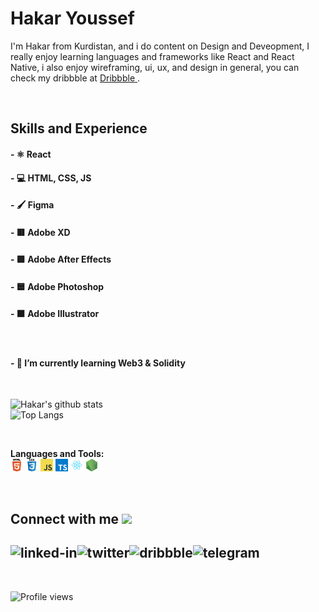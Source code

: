 # Hakar Youssef
I'm Hakar from Kurdistan, and i do content on Design and Deveopment, I really enjoy learning languages and frameworks like React and React Native, i also enjoy wireframing, ui, ux, and design in general, you can check my dribbble at [ Dribbble ](https://dribbble.com/Hakar)  . 

<br/>


## Skills and Experience
#### - ⚛️ React
#### - 💻 HTML, CSS, JS
#### - 🖌️ Figma 
#### - 🟥 Adobe XD
#### - 🟪 Adobe After Effects
#### - 🟦 Adobe Photoshop
#### - 🟧 Adobe Illustrator

<br/>

#### - 🌱 I’m currently learning Web3 & Solidity 

<br/>

![Hakar's github stats](https://github-readme-stats.vercel.app/api?username=HakarYoussef&theme=tokyonight&show_icons=true&hide=["issues"])
<br/>
![Top Langs](https://github-readme-stats.vercel.app/api/top-langs/?username=HakarYoussef&theme=tokyonight&layout=compact)

<br/>

**Languages and Tools:**  
<code><img height="20" src="https://raw.githubusercontent.com/github/explore/80688e429a7d4ef2fca1e82350fe8e3517d3494d/topics/html/html.png"></code>
<code><img height="20" src="https://raw.githubusercontent.com/github/explore/80688e429a7d4ef2fca1e82350fe8e3517d3494d/topics/css/css.png"></code>
<code><img height="20" src="https://raw.githubusercontent.com/github/explore/80688e429a7d4ef2fca1e82350fe8e3517d3494d/topics/javascript/javascript.png"></code>
<code><img height="20" src="https://raw.githubusercontent.com/github/explore/80688e429a7d4ef2fca1e82350fe8e3517d3494d/topics/typescript/typescript.png"></code>
<code><img height="20" src="https://raw.githubusercontent.com/github/explore/80688e429a7d4ef2fca1e82350fe8e3517d3494d/topics/react/react.png"></code>
<code><img height="20" src="https://raw.githubusercontent.com/github/explore/80688e429a7d4ef2fca1e82350fe8e3517d3494d/topics/nodejs/nodejs.png"></code>

<br/>

<h2> Connect with me <img src='https://raw.githubusercontent.com/ShahriarShafin/ShahriarShafin/main/Assets/handshake.gif' width="100px"> </h2>

[<img align="left" alt="linked-in" src="https://img.shields.io/badge/linkedin-%230077B5.svg?&style=for-the-badge&logo=linkedin&logoColor=white" />](https://www.linkedin.com/in/hakar_yusuf)
[<img align="left" alt="twitter" src="https://img.shields.io/badge/twitter-%230077B5.svg?&style=for-the-badge&logo=twitter&logoColor=white" />](https://twitter.com/hakar_yusuf)
[<img align="left" alt="dribbble" src="https://img.shields.io/badge/dribbble-%2312100E.svg?&style=for-the-badge&logo=dribbble&logoColor=white" />](https://dribbble.com/Hakar)
[<img align="left" alt="telegram" src="https://img.shields.io/badge/telegram-%231DA1F2.svg?&style=for-the-badge&logo=telegram&logoColor=white" />](https://t.me/Hari_wall)
<br/>
---

<br/>

![Profile views](https://gpvc.arturio.dev/HakarYoussef) 



